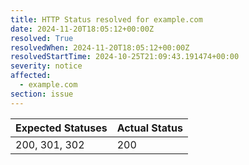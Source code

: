 ```yaml
---
title: HTTP Status resolved for example.com
date: 2024-11-20T18:05:12+00:00Z
resolved: True
resolvedWhen: 2024-11-20T18:05:12+00:00Z
resolvedStartTime: 2024-10-25T21:09:43.191474+00:00
severity: notice
affected:
  - example.com
section: issue
---
```


| Expected Statuses | Actual Status  |
|-------------------|----------------|
| 200, 301, 302 | 200 |
